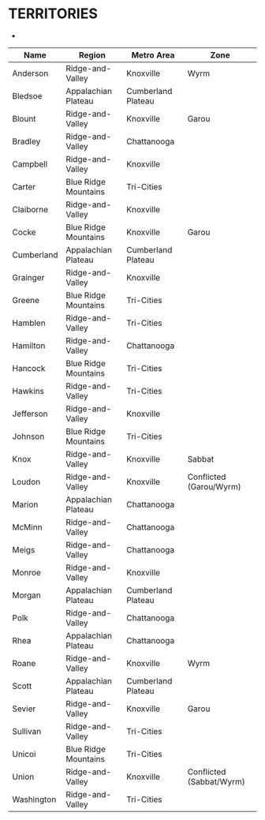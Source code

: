 # TERRITORIES

-

| Name | Region | Metro Area | Zone |
|--|--|--|--|
| Anderson | Ridge-and-Valley | Knoxville | Wyrm |
| Bledsoe | Appalachian Plateau | Cumberland Plateau | |
| Blount | Ridge-and-Valley | Knoxville | Garou |
| Bradley | Ridge-and-Valley | Chattanooga | |
| Campbell | Ridge-and-Valley | Knoxville | |
| Carter | Blue Ridge Mountains| Tri-Cities | |
| Claiborne | Ridge-and-Valley | Knoxville | |
| Cocke | Blue Ridge Mountains| Knoxville | Garou |
| Cumberland | Appalachian Plateau | Cumberland Plateau| |
| Grainger | Ridge-and-Valley | Knoxville | |
| Greene | Blue Ridge Mountains| Tri-Cities | |
| Hamblen | Ridge-and-Valley | Tri-Cities | |
| Hamilton | Ridge-and-Valley | Chattanooga | |
| Hancock | Blue Ridge Mountains| Tri-Cities | |
| Hawkins | Ridge-and-Valley | Tri-Cities | |
| Jefferson | Ridge-and-Valley | Knoxville | |
| Johnson | Blue Ridge Mountains| Tri-Cities | |
| Knox | Ridge-and-Valley | Knoxville | Sabbat |
| Loudon | Ridge-and-Valley | Knoxville | Conflicted (Garou/Wyrm) |
| Marion | Appalachian Plateau | Chattanooga | |
| McMinn | Ridge-and-Valley | Chattanooga | |
| Meigs | Ridge-and-Valley | Chattanooga | |
| Monroe | Ridge-and-Valley | Knoxville | |
| Morgan | Appalachian Plateau | Cumberland Plateau| |
| Polk | Ridge-and-Valley | Chattanooga | |
| Rhea | Appalachian Plateau | Chattanooga | |
| Roane | Ridge-and-Valley | Knoxville | Wyrm |
| Scott | Appalachian Plateau | Cumberland Plateau| |
| Sevier | Ridge-and-Valley | Knoxville | Garou |
| Sullivan | Ridge-and-Valley | Tri-Cities | |
| Unicoi | Blue Ridge Mountains| Tri-Cities | |
| Union | Ridge-and-Valley | Knoxville | Conflicted (Sabbat/Wyrm) |
| Washington | Ridge-and-Valley | Tri-Cities | |